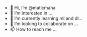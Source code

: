 - 👋 Hi, I’m @maticmaha
- 👀 I’m interested in ...
- 🌱 I’m currently learning  ml and dl...
- 💞️ I’m looking to collaborate on ...
- 📫 How to reach me ...

<!---
maticmaha/maticmaha is a ✨ special ✨ repository because its `README.md` (this file) appears on your GitHub profile.
You can click the Preview link to take a look at your changes.
--->
